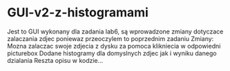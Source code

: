 # GUI-v2-z-histogramami
Jest to GUI wykonany dla zadania lab6, są wprowadzone zmiany dotyczace zalaczania zdjec poniewaz przeoczylem to poprzednim zadaniu
Zmiany:
Mozna zalaczac swoje zdjecia z dysku za pomoca klikniecia w odpowiedni picturebox
Dodane histogramy dla domyslnych zdjec jak i wyniku danego dzialania
Reszta opisu w kodzie...
